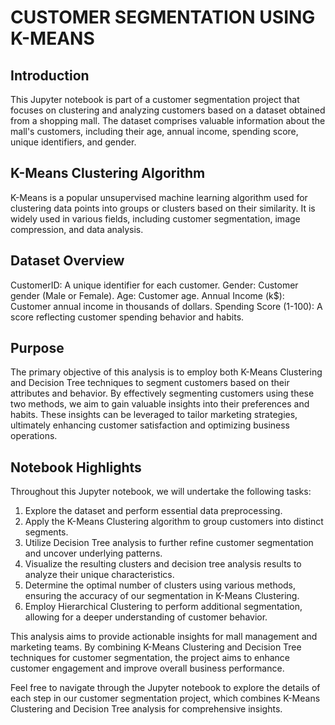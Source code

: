 # CUSTOMER SEGMENTATION USING K-MEANS

## Introduction
This Jupyter notebook is part of a customer segmentation project that focuses on clustering and analyzing customers based on a dataset obtained from a shopping mall. The dataset comprises valuable information about the mall's customers, including their age, annual income, spending score, unique identifiers, and gender.

## K-Means Clustering Algorithm
K-Means is a popular unsupervised machine learning algorithm used for clustering data points into groups or clusters based on their similarity. It is widely used in various fields, including customer segmentation, image compression, and data analysis.

## Dataset Overview
CustomerID: A unique identifier for each customer.
Gender: Customer gender (Male or Female).
Age: Customer age.
Annual Income (k$): Customer annual income in thousands of dollars.
Spending Score (1-100): A score reflecting customer spending behavior and habits.

## Purpose
The primary objective of this analysis is to employ both K-Means Clustering and Decision Tree techniques to segment customers based on their attributes and behavior. By effectively segmenting customers using these two methods, we aim to gain valuable insights into their preferences and habits. These insights can be leveraged to tailor marketing strategies, ultimately enhancing customer satisfaction and optimizing business operations.

## Notebook Highlights

Throughout this Jupyter notebook, we will undertake the following tasks:

1. Explore the dataset and perform essential data preprocessing.
2. Apply the K-Means Clustering algorithm to group customers into distinct segments.
3. Utilize Decision Tree analysis to further refine customer segmentation and uncover underlying patterns.
4. Visualize the resulting clusters and decision tree analysis results to analyze their unique characteristics.
5. Determine the optimal number of clusters using various methods, ensuring the accuracy of our segmentation in K-Means Clustering.
6. Employ Hierarchical Clustering to perform additional segmentation, allowing for a deeper understanding of customer behavior.
   
This analysis aims to provide actionable insights for mall management and marketing teams. By combining K-Means Clustering and Decision Tree techniques for customer segmentation, the project aims to enhance customer engagement and improve overall business performance.

Feel free to navigate through the Jupyter notebook to explore the details of each step in our customer segmentation project, which combines K-Means Clustering and Decision Tree analysis for comprehensive insights.
